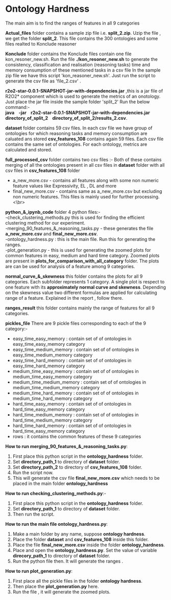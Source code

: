 # Ontology Hardness
The main aim is to find the ranges of features in all 9 categories

**Actual_files** folder contains a sample zip file i.e. **split_2.zip**.
Uzip the file , we get the folder **split_2**. This file contains the 300 ontologies and some files realted to Konclude reasoner

**Konclude** folder contains the Konclude files contain one file kon_resoner_new.sh.
Run the file **./kon_resoner_new.sh** to generate the consistency, classification and realisation (reasoning tasks) time and memory consumption of these mentioned tasks in a csv file In the sample zip file we have this script 'kon_reasoner_new.sh'. Just run the script to generate the csv file as 'file_2.csv' .

**r2o2-star-0.0.1-SNAPSHOT-jar-with-dependencies.jar** ,this is a jar file of R2O2* component which is used to generate the metrics of an onotology. Just place the jar file inside the sample folder 'split_2' Run the below command:- </br>
**java &ensp; -jar &ensp; r2o2-star-0.0.1-SNAPSHOT-jar-with-dependencies.jar &ensp;  directory_of_split_2 &ensp; directory_of_split_2/results_2.csv**. </br>

**dataset** folder contains 59 csv files. In each csv file we have group of ontologies for which reasoning tasks and memory consumption are caluated ans stored
**csv_features_108** contains again 59 files. Each csv file contains the same set of ontologies. For each ontology, metrics are calculated and stored.

**full_processed_csv** folder contains two csv files :-
Both of these contains merging of all the ontologies present in all csv files in **dataset** folder with all csv files in **csv_features_108** folder
- a_new_more.csv  - contains all features along with some non numeric feature values like Expressivity, EL , DL and more
- final_new_more.csv - contains same as a_new_more.csv but excluding non numeric features. This files is mainly used for further processing.<\br>

**python_&_ipynb_code** folder 4 python files:-</br>
-check_clustering_methods.py this is used for finding the efficient clustering method for our experiment.</br>
-merging_90_features_&_reasoning_tasks.py  - these generates the file **a_new_more.csv**  and **final_new_more.csv**. </br>
-ontology_hardness.py : this is the main file. Run this for generating the ranges.</br>
-plot_generation.py - this is used for generating the zoomed plots for common features in easy, medium and hard time category. Zoomed plots are present in
  **plots_for_comparison_with_all_category** folder. The plots are can be used for analysis of a feature among 9 categories.
  
**normal_curve_&_skewness** this folder contains the plots for all 9 categories. Each subfolder represents 1 category. A single plot is respect to one feature with its **approximately normal curve and skewness**. Depending on the skewness value two different formulas are applied for calculating range of a feature. Explained in the report , follow there.

**ranges_result** this folder contains mainly the range of features for all 9 categories.

**pickles_file**
There are 9 pickle files corresponding to each of the 9 category:-
- easy_time_easy_memory :  contain set of of ontologies in easy_time_easy_memory category
- easy_time_medium_memory : contain set of of ontologies in easy_time_medium_memory category
- easy_time_hard_memory : contain set of of ontologies in easy_time_hard_memory category
- medium_time_easy_memory : contain set of of ontologies in medium_time_easy_memory category
- medium_time_medium_memory : contain set of of ontologies in medium_time_medium_memory category
- medium_time_hard_memory : contain set of of ontologies in medium_time_hard_memory category
- hard_time_easy_memory : contain set of of ontologies in hard_time_easy_memory category
- hard_time_medium_memory : contain set of of ontologies in hard_time_medium_memory category
- hard_time_hard_memory : contain set of of ontologies in hard_time_easy_memory category
- rows : it contains the common features of these 9 categories



**How to run merging_90_features_&_reasoning_tasks.py**:</br> 
1. First place this python script in the **ontology_hardness** folder.
2. Set **directory_path_1** to directory of **dataset** folder.
3. Set **directory_path_2** to directory of **csv_features_108** folder.
4. Run the script now.
5. This will generate the csv file **final_new_more.csv** which needs to be placed in the main folder **ontology_hardness**


**How to run checking_clustering_methods.py**:-</br>
1. First place this python script in the **ontology_hardness** folder.
2. Set **directory_path_1** to directory of **dataset** folder.
3. Then run the script.


**How to run the main file ontology_hardness.py**:
1. Make a main folder by any name, suppose **ontology hardness**. 
2. Place the folder **dataset** and **csv_features_108** inside this folder.
3. Place the file **final_new_more.csv** inside the folder **ontology_hardness**.
4. Place and open the **ontology_hardness.py**. Set the value of variable **direcory_path_1** to directory of **dataset** folder.
5. Run the python file then. It will generate the ranges . </br>

**How to run plot_generation.py**:
1. First place all the pickle files in the folder **ontology hardness**.
2. Then place the **plot_generation.py** here.
3. Run the file , it will generate the zoomed plots.

 
